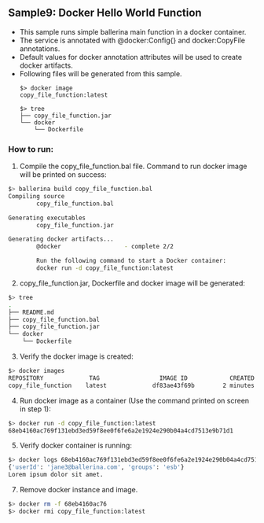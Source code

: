 ## Sample9: Docker Hello World Function

- This sample runs simple ballerina main function in a docker container. 
- The service is annotated with @docker:Config{} and docker:CopyFile annotations. 
- Default values for docker annotation attributes will be used to create docker artifacts.
- Following files will be generated from this sample.
    ``` 
    $> docker image
    copy_file_function:latest
    
    $> tree
    ├── copy_file_function.jar
    └── docker
        └── Dockerfile
    ```
### How to run:

1. Compile the  copy_file_function.bal file. Command to run docker image will be printed on success:
```bash
$> ballerina build copy_file_function.bal
Compiling source
        copy_file_function.bal

Generating executables
        copy_file_function.jar

Generating docker artifacts...
        @docker                  - complete 2/2 

        Run the following command to start a Docker container:
        docker run -d copy_file_function:latest
```

2. copy_file_function.jar, Dockerfile and docker image will be generated: 
```bash
$> tree
.
├── README.md
├── copy_file_function.bal
├── copy_file_function.jar
└── docker
    └── Dockerfile
```

3. Verify the docker image is created:
```bash
$> docker images
REPOSITORY             TAG                 IMAGE ID            CREATED             SIZE
copy_file_function    latest             df83ae43f69b        2 minutes ago        102MB

```

4. Run docker image as a container (Use the command printed on screen in step 1):
```bash
$> docker run -d copy_file_function:latest
68eb4160ac769f131ebd3ed59f8ee0f6fe6a2e1924e290b04a4cd7513e9b71d1
```

5. Verify docker container is running:
```bash
$> docker logs 68eb4160ac769f131ebd3ed59f8ee0f6fe6a2e1924e290b04a4cd7513e9b71d1
{'userId': 'jane3@ballerina.com', 'groups': 'esb'}
Lorem ipsum dolor sit amet.
```


7. Remove docker instance and image.
```bash
$> docker rm -f 68eb4160ac76
$> docker rmi copy_file_function:latest
```